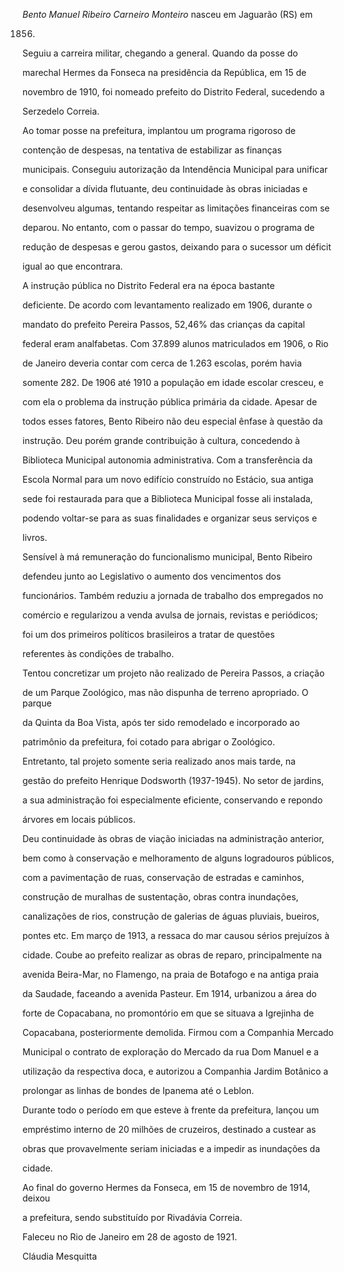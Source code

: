 

*Bento Manuel Ribeiro Carneiro Monteiro* nasceu em Jaguarão (RS) em

1856.



Seguiu a carreira militar, chegando a general. Quando da posse do

marechal Hermes da Fonseca na presidência da República, em 15 de

novembro de 1910, foi nomeado prefeito do Distrito Federal, sucedendo a

Serzedelo Correia.



Ao tomar posse na prefeitura, implantou um programa rigoroso de

contenção de despesas, na tentativa de estabilizar as finanças

municipais. Conseguiu autorização da Intendência Municipal para unificar

e consolidar a dívida flutuante, deu continuidade às obras iniciadas e

desenvolveu algumas, tentando respeitar as limitações financeiras com se

deparou. No entanto, com o passar do tempo, suavizou o programa de

redução de despesas e gerou gastos, deixando para o sucessor um déficit

igual ao que encontrara.



A instrução pública no Distrito Federal era na época bastante

deficiente. De acordo com levantamento realizado em 1906, durante o

mandato do prefeito Pereira Passos, 52,46% das crianças da capital

federal eram analfabetas. Com 37.899 alunos matriculados em 1906, o Rio

de Janeiro deveria contar com cerca de 1.263 escolas, porém havia

somente 282. De 1906 até 1910 a população em idade escolar cresceu, e

com ela o problema da instrução pública primária da cidade. Apesar de

todos esses fatores, Bento Ribeiro não deu especial ênfase à questão da

instrução. Deu porém grande contribuição à cultura, concedendo à

Biblioteca Municipal autonomia administrativa. Com a transferência da

Escola Normal para um novo edifício construído no Estácio, sua antiga

sede foi restaurada para que a Biblioteca Municipal fosse ali instalada,

podendo voltar-se para as suas finalidades e organizar seus serviços e

livros.



Sensível à má remuneração do funcionalismo municipal, Bento Ribeiro

defendeu junto ao Legislativo o aumento dos vencimentos dos

funcionários. Também reduziu a jornada de trabalho dos empregados no

comércio e regularizou a venda avulsa de jornais, revistas e periódicos;

foi um dos primeiros políticos brasileiros a tratar de questões

referentes às condições de trabalho.



Tentou concretizar um projeto não realizado de Pereira Passos, a criação

de um Parque Zoológico, mas não dispunha de terreno apropriado. O parque

da Quinta da Boa Vista, após ter sido remodelado e incorporado ao

patrimônio da prefeitura, foi cotado para abrigar o Zoológico.

Entretanto, tal projeto somente seria realizado anos mais tarde, na

gestão do prefeito Henrique Dodsworth (1937-1945). No setor de jardins,

a sua administração foi especialmente eficiente, conservando e repondo

árvores em locais públicos.



Deu continuidade às obras de viação iniciadas na administração anterior,

bem como à conservação e melhoramento de alguns logradouros públicos,

com a pavimentação de ruas, conservação de estradas e caminhos,

construção de muralhas de sustentação, obras contra inundações,

canalizações de rios, construção de galerias de águas pluviais, bueiros,

pontes etc. Em março de 1913, a ressaca do mar causou sérios prejuízos à

cidade. Coube ao prefeito realizar as obras de reparo, principalmente na

avenida Beira-Mar, no Flamengo, na praia de Botafogo e na antiga praia

da Saudade, faceando a avenida Pasteur. Em 1914, urbanizou a área do

forte de Copacabana, no promontório em que se situava a Igrejinha de

Copacabana, posteriormente demolida. Firmou com a Companhia Mercado

Municipal o contrato de exploração do Mercado da rua Dom Manuel e a

utilização da respectiva doca, e autorizou a Companhia Jardim Botânico a

prolongar as linhas de bondes de Ipanema até o Leblon.



Durante todo o período em que esteve à frente da prefeitura, lançou um

empréstimo interno de 20 milhões de cruzeiros, destinado a custear as

obras que provavelmente seriam iniciadas e a impedir as inundações da

cidade.



Ao final do governo Hermes da Fonseca, em 15 de novembro de 1914, deixou

a prefeitura, sendo substituído por Rivadávia Correia.



Faleceu no Rio de Janeiro em 28 de agosto de 1921.



Cláudia Mesquitta



